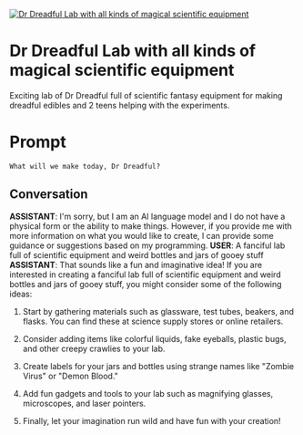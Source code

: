 
[![Dr Dreadful Lab with all kinds of magical scientific equipment ](https://flow-prompt-covers.s3.us-west-1.amazonaws.com/icon/realistic/real_8.png)]()
# Dr Dreadful Lab with all kinds of magical scientific equipment  
Exciting lab of Dr Dreadful full of scientific fantasy equipment for making dreadful edibles and 2 teens helping with the experiments. 



# Prompt

```
What will we make today, Dr Dreadful?
```

## Conversation

**ASSISTANT**: I'm sorry, but I am an AI language model and I do not have a physical form or the ability to make things. However, if you provide me with more information on what you would like to create, I can provide some guidance or suggestions based on my programming.
**USER**: A fanciful lab full of scientific equipment and weird bottles and jars of gooey stuff
**ASSISTANT**: That sounds like a fun and imaginative idea! If you are interested in creating a fanciful lab full of scientific equipment and weird bottles and jars of gooey stuff, you might consider some of the following ideas:



1. Start by gathering materials such as glassware, test tubes, beakers, and flasks. You can find these at science supply stores or online retailers.



2. Consider adding items like colorful liquids, fake eyeballs, plastic bugs, and other creepy crawlies to your lab.



3. Create labels for your jars and bottles using strange names like "Zombie Virus" or "Demon Blood."



4. Add fun gadgets and tools to your lab such as magnifying glasses, microscopes, and laser pointers.



5. Finally, let your imagination run wild and have fun with your creation!


